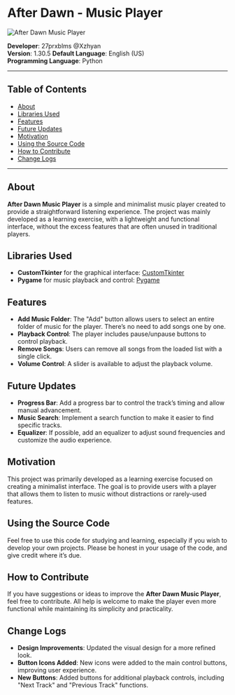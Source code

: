 # After Dawn - Music Player

![After Dawn Music Player](https://i.ibb.co/FXN19g5/afterdawnmp.png)

**Developer**: 27prxblms @Xzhyan  
**Version**: 1.30.5
**Default Language**: English (US)  
**Programming Language**: Python

---

## Table of Contents
- [About](#about)
- [Libraries Used](#libraries-used)
- [Features](#features)
- [Future Updates](#future-updates)
- [Motivation](#motivation)
- [Using the Source Code](#using-the-source-code)
- [How to Contribute](#how-to-contribute)
- [Change Logs](#change-logs)

---

## About
**After Dawn Music Player** is a simple and minimalist music player created to provide a straightforward listening experience. The project was mainly developed as a learning exercise, with a lightweight and functional interface, without the excess features that are often unused in traditional players.

## Libraries Used
- **CustomTkinter** for the graphical interface: [CustomTkinter](https://customtkinter.tomschimansky.com/)
- **Pygame** for music playback and control: [Pygame](https://www.pygame.org/news)

## Features
- **Add Music Folder**: The "Add" button allows users to select an entire folder of music for the player. There’s no need to add songs one by one.
- **Playback Control**: The player includes pause/unpause buttons to control playback.
- **Remove Songs**: Users can remove all songs from the loaded list with a single click.
- **Volume Control**: A slider is available to adjust the playback volume.

## Future Updates
- **Progress Bar**: Add a progress bar to control the track’s timing and allow manual advancement.
- **Music Search**: Implement a search function to make it easier to find specific tracks.
- **Equalizer**: If possible, add an equalizer to adjust sound frequencies and customize the audio experience.

## Motivation
This project was primarily developed as a learning exercise focused on creating a minimalist interface. The goal is to provide users with a player that allows them to listen to music without distractions or rarely-used features.

## Using the Source Code
Feel free to use this code for studying and learning, especially if you wish to develop your own projects. Please be honest in your usage of the code, and give credit where it’s due.

## How to Contribute
If you have suggestions or ideas to improve the **After Dawn Music Player**, feel free to contribute. All help is welcome to make the player even more functional while maintaining its simplicity and practicality.

## Change Logs
- **Design Improvements**: Updated the visual design for a more refined look.
- **Button Icons Added**: New icons were added to the main control buttons, improving user experience.
- **New Buttons**: Added buttons for additional playback controls, including "Next Track" and "Previous Track" functions.

